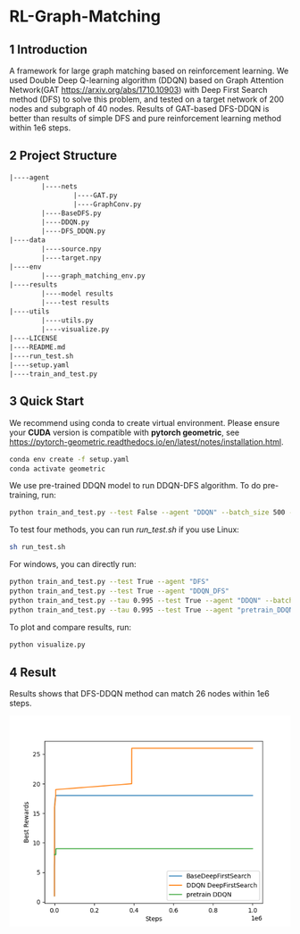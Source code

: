 # RL-Graph-Matching

## 1 Introduction

A framework for large graph matching based on reinforcement learning. We used Double Deep Q-learning algorithm (DDQN) based on Graph Attention Network(GAT https://arxiv.org/abs/1710.10903) with Deep First  Search method (DFS) to solve this problem, and tested on a target network of 200 nodes and subgraph of 40 nodes. Results of GAT-based DFS-DDQN is better than results of simple DFS and pure reinforcement learning method within 1e6 steps.

## 2 Project Structure

```
|----agent
		|----nets
				|----GAT.py
				|----GraphConv.py
		|----BaseDFS.py
		|----DDQN.py
		|----DFS_DDQN.py
|----data
		|----source.npy
		|----target.npy
|----env
		|----graph_matching_env.py
|----results
		|----model results
		|----test results
|----utils
		|----utils.py
		|----visualize.py
|----LICENSE
|----README.md
|----run_test.sh
|----setup.yaml
|----train_and_test.py
```

## 3 Quick Start

We recommend using conda to create virtual environment. Please ensure your **CUDA** version is compatible with **pytorch geometric**, see https://pytorch-geometric.readthedocs.io/en/latest/notes/installation.html.

```sh
conda env create -f setup.yaml
conda activate geometric
```

We use pre-trained  DDQN model to run DDQN-DFS algorithm. To do pre-training, run:

```sh
python train_and_test.py --test False --agent "DDQN" --batch_size 500 --sample_size 2000 --maxsteps=10000
```

To test four methods, you can run *run_test.sh* if you use Linux:

```sh
sh run_test.sh
```

For windows, you can directly run:

```sh
python train_and_test.py --test True --agent "DFS"
python train_and_test.py --test True --agent "DDQN_DFS"
python train_and_test.py --tau 0.995 --test True --agent "DDQN" --batch_size 64 --sample_size 0 --replay_size 1000 --maxsteps=1000000
python train_and_test.py --tau 0.995 --test True --agent "pretrain_DDQN" --batch_size 64 --sample_size 0 --replay_size 1000 --maxsteps=1000000
```

To plot and compare results, run:

```sh
python visualize.py
```

## 4 Result

Results shows that DFS-DDQN method can match 26 nodes within 1e6 steps.

![](results/result.png)
